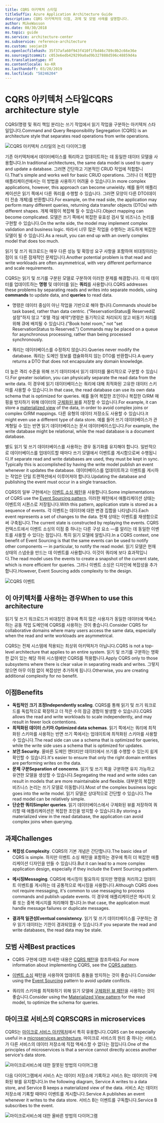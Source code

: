 ```yaml
---
title: CQRS 아키텍처 스타일
titleSuffix: Azure Application Architecture Guide
description: CQRS 아키텍처의 이점, 과제 및 모범 사례를 설명합니다.
author: MikeWasson
ms.date: 08/30/2018
ms.topic: guide
ms.service: architecture-center
ms.subservice: reference-architecture
ms.custom: seojan19
ms.openlocfilehash: 35f37afa60f943f410f1fbd46c789c0b2c66e36e
ms.sourcegitcommit: c053e6edb429299a0ad9b327888d596c48859d4a
ms.translationtype: HT
ms.contentlocale: ko-KR
ms.lasthandoff: 03/20/2019
ms.locfileid: "58246204"
---
```

# <a name="cqrs-architecture-style"></a><span data-ttu-id="992d2-103">CQRS 아키텍처 스타일</span><span class="sxs-lookup"><span data-stu-id="992d2-103">CQRS architecture style</span></span>

<span data-ttu-id="992d2-104">CQRS(명령 및 쿼리 책임 분리)는 쓰기 작업에서 읽기 작업을 구분하는 아키텍처 스타일입니다.</span><span class="sxs-lookup"><span data-stu-id="992d2-104">Command and Query Responsibility Segregation (CQRS) is an architecture style that separates read operations from write operations.</span></span>

![CQRS 아키텍처 스타일의 논리 다이어그램](./images/cqrs-logical.svg)

<span data-ttu-id="992d2-106">기존 아키텍처에서 데이터베이스를 쿼리하고 업데이트하는 데 동일한 데이터 모델을 사용합니다.</span><span class="sxs-lookup"><span data-stu-id="992d2-106">In traditional architectures, the same data model is used to query and update a database.</span></span> <span data-ttu-id="992d2-107">그러면 간단하고 기본적인 CRUD 작업에 적합합니다.</span><span class="sxs-lookup"><span data-stu-id="992d2-107">That's simple and works well for basic CRUD operations.</span></span> <span data-ttu-id="992d2-108">그러나 더 복잡한 애플리케이션에서는 이 방법을 사용하기 어려울 수 있습니다.</span><span class="sxs-lookup"><span data-stu-id="992d2-108">In more complex applications, however, this approach can become unwieldy.</span></span> <span data-ttu-id="992d2-109">예를 들어 애플리케이션은 읽기 쪽에서 다른 쿼리를 수행할 수 있습니다. 그러면 모양이 다른 DTO(데이터 전송 개체)를 반환합니다.</span><span class="sxs-lookup"><span data-stu-id="992d2-109">For example, on the read side, the application may perform many different queries, returning data transfer objects (DTOs) with different shapes.</span></span> <span data-ttu-id="992d2-110">개체 매핑이 복잡해 질 수 있습니다.</span><span class="sxs-lookup"><span data-stu-id="992d2-110">Object mapping can become complicated.</span></span> <span data-ttu-id="992d2-111">모델은 쓰기 쪽에서 복잡한 유효성 검사 및 비즈니스 논리를 구현할 수 있습니다.</span><span class="sxs-lookup"><span data-stu-id="992d2-111">On the write side, the model may implement complex validation and business logic.</span></span> <span data-ttu-id="992d2-112">따라서 너무 많은 작업을 수행하는 과도하게 복잡한 모델이 될 수 있습니다.</span><span class="sxs-lookup"><span data-stu-id="992d2-112">As a result, you can end up with an overly complex model that does too much.</span></span>

<span data-ttu-id="992d2-113">읽기 및 쓰기 워크로드는 매우 다른 성능 및 확장성 요구 사항을 포함하여 비대칭이라는 점이 또 다른 잠재적인 문제입니다.</span><span class="sxs-lookup"><span data-stu-id="992d2-113">Another potential problem is that read and write workloads are often asymmetrical, with very different performance and scale requirements.</span></span>

<span data-ttu-id="992d2-114">CQRS는 읽기 및 쓰기를 구분된 모델로 구분하여 이러한 문제를 해결합니다. 이 때 데이터를 업데이트하는 **명령** 및 데이터를 읽는 **쿼리**를 사용합니다.</span><span class="sxs-lookup"><span data-stu-id="992d2-114">CQRS addresses these problems by separating reads and writes into separate models, using **commands** to update data, and **queries** to read data.</span></span>

- <span data-ttu-id="992d2-115">명령은 데이터 중심이 아닌 작업을 기반으로 해야 합니다.</span><span class="sxs-lookup"><span data-stu-id="992d2-115">Commands should be task based, rather than data centric.</span></span> <span data-ttu-id="992d2-116">("ReservationStatus를 Reserved로 설정"하지 않고 "호텔 객실 예약")명령은 동기적으로 처리되지 않고 비동기 처리를 위해 큐에 배치될 수 있습니다.</span><span class="sxs-lookup"><span data-stu-id="992d2-116">("Book hotel room," not "set ReservationStatus to Reserved.") Commands may be placed on a queue for asynchronous processing, rather than being processed synchronously.</span></span>

- <span data-ttu-id="992d2-117">쿼리는 데이터베이스를 수정하지 않습니다.</span><span class="sxs-lookup"><span data-stu-id="992d2-117">Queries never modify the database.</span></span> <span data-ttu-id="992d2-118">쿼리는 도메인 정보를 캡슐화하지 않는 DTO를 반환합니다.</span><span class="sxs-lookup"><span data-stu-id="992d2-118">A query returns a DTO that does not encapsulate any domain knowledge.</span></span>

<span data-ttu-id="992d2-119">더 높은 격리 수준을 위해 쓰기 데이터에서 읽기 데이터를 물리적으로 구분할 수 있습니다.</span><span class="sxs-lookup"><span data-stu-id="992d2-119">For greater isolation, you can physically separate the read data from the write data.</span></span> <span data-ttu-id="992d2-120">이 경우에 읽기 데이터베이스는 쿼리에 대해 최적화된 고유한 데이터 스키마를 사용할 수 있습니다.</span><span class="sxs-lookup"><span data-stu-id="992d2-120">In that case, the read database can use its own data schema that is optimized for queries.</span></span> <span data-ttu-id="992d2-121">예를 들어 복잡한 조인이나 복잡한 O/RM 매핑을 방지하기 위해 데이터의 [구체화된 뷰][materialized-view]를 저장할 수 있습니다.</span><span class="sxs-lookup"><span data-stu-id="992d2-121">For example, it can store a [materialized view][materialized-view] of the data, in order to avoid complex joins or complex O/RM mappings.</span></span> <span data-ttu-id="992d2-122">다른 유형의 데이터 저장소도 사용할 수 있습니다.</span><span class="sxs-lookup"><span data-stu-id="992d2-122">It might even use a different type of data store.</span></span> <span data-ttu-id="992d2-123">예를 들어 쓰기 데이터베이스가 관계형일 수 있는 반면 읽기 데이터베이스는 문서 데이터베이스입니다.</span><span class="sxs-lookup"><span data-stu-id="992d2-123">For example, the write database might be relational, while the read database is a document database.</span></span>

<span data-ttu-id="992d2-124">별도 읽기 및 쓰기 데이터베이스를 사용하는 경우 동기화를 유지해야 합니다. 일반적으로 데이터베이스를 업데이트할 때마다 쓰기 모델에서 이벤트를 게시함으로써 수행됩니다.</span><span class="sxs-lookup"><span data-stu-id="992d2-124">If separate read and write databases are used, they must be kept in sync. Typically this is accomplished by having the write model publish an event whenever it updates the database.</span></span> <span data-ttu-id="992d2-125">데이터베이스를 업데이트하고 이벤트를 게시하는 작업은 단일 트랜잭션에서 이루어져야 합니다.</span><span class="sxs-lookup"><span data-stu-id="992d2-125">Updating the database and publishing the event must occur in a single transaction.</span></span>

<span data-ttu-id="992d2-126">CQRS의 일부 구현에서는 [이벤트 소싱 패턴][event-sourcing]을 사용합니다.</span><span class="sxs-lookup"><span data-stu-id="992d2-126">Some implementations of CQRS use the [Event Sourcing pattern][event-sourcing].</span></span> <span data-ttu-id="992d2-127">이러한 패턴에서 애플리케이션 상태는 이벤트의 시퀀스로 저장됩니다.</span><span class="sxs-lookup"><span data-stu-id="992d2-127">With this pattern, application state is stored as a sequence of events.</span></span> <span data-ttu-id="992d2-128">각 이벤트는 데이터에 대한 변경 집합을 나타냅니다.</span><span class="sxs-lookup"><span data-stu-id="992d2-128">Each event represents a set of changes to the data.</span></span> <span data-ttu-id="992d2-129">현재 상태는 이벤트를 재생함으로써 구축됩니다.</span><span class="sxs-lookup"><span data-stu-id="992d2-129">The current state is constructed by replaying the events.</span></span> <span data-ttu-id="992d2-130">CQRS 컨텍스트에서 이벤트 소싱의 이점 중 하나는 다른 구성 요소 &mdash;를 알리는 데 동일한 이벤트를 사용할 수 있다는 점입니다. 특히 읽기 모델에 알립니다.</span><span class="sxs-lookup"><span data-stu-id="992d2-130">In a CQRS context, one benefit of Event Sourcing is that the same events can be used to notify other components &mdash; in particular, to notify the read model.</span></span> <span data-ttu-id="992d2-131">읽기 모델은 현재 상태의 스냅숏을 만드는 데 이벤트를 사용합니다. 이것이 쿼리에 보다 효과적입니다.</span><span class="sxs-lookup"><span data-stu-id="992d2-131">The read model uses the events to create a snapshot of the current state, which is more efficient for queries.</span></span> <span data-ttu-id="992d2-132">그러나 이벤트 소싱은 디자인에 복잡성을 추가합니다.</span><span class="sxs-lookup"><span data-stu-id="992d2-132">However, Event Sourcing adds complexity to the design.</span></span>

![CQRS 이벤트](./images/cqrs-events.svg)

## <a name="when-to-use-this-architecture"></a><span data-ttu-id="992d2-134">이 아키텍처를 사용하는 경우</span><span class="sxs-lookup"><span data-stu-id="992d2-134">When to use this architecture</span></span>

<span data-ttu-id="992d2-135">읽기 및 쓰기 워크로드가 비대칭인 경우에 특히 많은 사용자가 동일한 데이터에 액세스하는 공동 작업 도메인에 CQRS를 사용하는 것이 좋습니다.</span><span class="sxs-lookup"><span data-stu-id="992d2-135">Consider CQRS for collaborative domains where many users access the same data, especially when the read and write workloads are asymmetrical.</span></span>

<span data-ttu-id="992d2-136">CQRS는 전체 시스템에 적용되는 최상위 아키텍처가 아닙니다.</span><span class="sxs-lookup"><span data-stu-id="992d2-136">CQRS is not a top-level architecture that applies to an entire system.</span></span> <span data-ttu-id="992d2-137">읽기 및 쓰기를 구분하는 명확한 값이 있는 해당 하위 시스템에만 CQRS를 적용합니다.</span><span class="sxs-lookup"><span data-stu-id="992d2-137">Apply CQRS only to those subsystems where there is clear value in separating reads and writes.</span></span> <span data-ttu-id="992d2-138">그렇지 않으면 아무 이점 없이 복잡성만 추가하게 됩니다.</span><span class="sxs-lookup"><span data-stu-id="992d2-138">Otherwise, you are creating additional complexity for no benefit.</span></span>

## <a name="benefits"></a><span data-ttu-id="992d2-139">이점</span><span class="sxs-lookup"><span data-stu-id="992d2-139">Benefits</span></span>

- <span data-ttu-id="992d2-140">**독립적인 크기 조정**</span><span class="sxs-lookup"><span data-stu-id="992d2-140">**Independently scaling**.</span></span> <span data-ttu-id="992d2-141">CQRS를 통해 읽기 및 쓰기 워크로드를 독립적으로 확장하고 더 적은 수의 잠금 경합이 발생할 수 있습니다.</span><span class="sxs-lookup"><span data-stu-id="992d2-141">CQRS allows the read and write workloads to scale independently, and may result in fewer lock contentions.</span></span>
- <span data-ttu-id="992d2-142">**최적화된 데이터 스키마**.</span><span class="sxs-lookup"><span data-stu-id="992d2-142">**Optimized data schemas**.</span></span> <span data-ttu-id="992d2-143">읽기 쪽에서는 쿼리에 최적화된 스키마를 사용하는 반면 쓰기 쪽에서는 업데이트에 최적화된 스키마를 사용할 수 있습니다.</span><span class="sxs-lookup"><span data-stu-id="992d2-143">The read side can use a schema that is optimized for queries, while the write side uses a schema that is optimized for updates.</span></span>
- <span data-ttu-id="992d2-144">**보안**.</span><span class="sxs-lookup"><span data-stu-id="992d2-144">**Security**.</span></span> <span data-ttu-id="992d2-145">올바른 도메인 엔터티만 데이터에서 쓰기를 수행할 수 있는지 쉽게 확인할 수 있습니다.</span><span class="sxs-lookup"><span data-stu-id="992d2-145">It's easier to ensure that only the right domain entities are performing writes on the data.</span></span>
- <span data-ttu-id="992d2-146">**문제 구분**</span><span class="sxs-lookup"><span data-stu-id="992d2-146">**Separation of concerns**.</span></span> <span data-ttu-id="992d2-147">읽기 및 쓰기 쪽을 구분하면 유지 가능하고 유연한 모델을 생성할 수 있습니다.</span><span class="sxs-lookup"><span data-stu-id="992d2-147">Segregating the read and write sides can result in models that are more maintainable and flexible.</span></span> <span data-ttu-id="992d2-148">대부분의 복잡한 비즈니스 논리는 쓰기 모델로 이동합니다.</span><span class="sxs-lookup"><span data-stu-id="992d2-148">Most of the complex business logic goes into the write model.</span></span> <span data-ttu-id="992d2-149">읽기 모델은 상대적으로 간단할 수 있습니다.</span><span class="sxs-lookup"><span data-stu-id="992d2-149">The read model can be relatively simple.</span></span>
- <span data-ttu-id="992d2-150">**단순한 쿼리**</span><span class="sxs-lookup"><span data-stu-id="992d2-150">**Simpler queries**.</span></span> <span data-ttu-id="992d2-151">읽기 데이터베이스에서 구체화된 뷰를 저장하여 쿼리할 때 애플리케이션은 복잡한 조인을 방지할 수 있습니다.</span><span class="sxs-lookup"><span data-stu-id="992d2-151">By storing a materialized view in the read database, the application can avoid complex joins when querying.</span></span>

## <a name="challenges"></a><span data-ttu-id="992d2-152">과제</span><span class="sxs-lookup"><span data-stu-id="992d2-152">Challenges</span></span>

- <span data-ttu-id="992d2-153">**복잡성**.</span><span class="sxs-lookup"><span data-stu-id="992d2-153">**Complexity**.</span></span> <span data-ttu-id="992d2-154">CQRS의 기본 개념은 간단합니다.</span><span class="sxs-lookup"><span data-stu-id="992d2-154">The basic idea of CQRS is simple.</span></span> <span data-ttu-id="992d2-155">하지만 이벤트 소싱 패턴을 포함하는 경우에 특히 더 복잡한 애플리케이션 디자인을 만들 수 있습니다.</span><span class="sxs-lookup"><span data-stu-id="992d2-155">But it can lead to a more complex application design, especially if they include the Event Sourcing pattern.</span></span>

- <span data-ttu-id="992d2-156">**메시징**</span><span class="sxs-lookup"><span data-stu-id="992d2-156">**Messaging**.</span></span> <span data-ttu-id="992d2-157">CQRS에 메시징이 필요하지 않지만 명령을 처리하고 업데이트 이벤트를 게시하는 데 공통적으로 메시징을 사용합니다.</span><span class="sxs-lookup"><span data-stu-id="992d2-157">Although CQRS does not require messaging, it's common to use messaging to process commands and publish update events.</span></span> <span data-ttu-id="992d2-158">이 경우에 애플리케이션은 메시지 오류 또는 중복 메시지를 처리해야 합니다.</span><span class="sxs-lookup"><span data-stu-id="992d2-158">In that case, the application must handle message failures or duplicate messages.</span></span>

- <span data-ttu-id="992d2-159">**결과적 일관성**</span><span class="sxs-lookup"><span data-stu-id="992d2-159">**Eventual consistency**.</span></span> <span data-ttu-id="992d2-160">읽기 및 쓰기 데이터베이스를 구분하는 경우 읽기 데이터는 기한이 경과되었을 수 있습니다.</span><span class="sxs-lookup"><span data-stu-id="992d2-160">If you separate the read and write databases, the read data may be stale.</span></span>

## <a name="best-practices"></a><span data-ttu-id="992d2-161">모범 사례</span><span class="sxs-lookup"><span data-stu-id="992d2-161">Best practices</span></span>

- <span data-ttu-id="992d2-162">CQRS 구현에 대한 자세한 내용은 [CQRS 패턴][cqrs-pattern]을 참조하세요.</span><span class="sxs-lookup"><span data-stu-id="992d2-162">For more information about implementing CQRS, see the [CQRS pattern][cqrs-pattern].</span></span>

- <span data-ttu-id="992d2-163">[이벤트 소싱][event-sourcing] 패턴을 사용하여 업데이트 충돌을 방지하는 것이 좋습니다.</span><span class="sxs-lookup"><span data-stu-id="992d2-163">Consider using the [Event Sourcing][event-sourcing] pattern to avoid update conflicts.</span></span>

- <span data-ttu-id="992d2-164">쿼리의 스키마를 최적화하기 위해 읽기 모델에 [구체화된 뷰 패턴][materialized-view]을 사용하는 것이 좋습니다.</span><span class="sxs-lookup"><span data-stu-id="992d2-164">Consider using the [Materialized View pattern][materialized-view] for the read model, to optimize the schema for queries.</span></span>

## <a name="cqrs-in-microservices"></a><span data-ttu-id="992d2-165">마이크로 서비스의 CQRS</span><span class="sxs-lookup"><span data-stu-id="992d2-165">CQRS in microservices</span></span>

<span data-ttu-id="992d2-166">CQRS는 [마이크로 서비스 아키텍처][microservices]에서 특히 유용합니다.</span><span class="sxs-lookup"><span data-stu-id="992d2-166">CQRS can be especially useful in a [microservices architecture][microservices].</span></span> <span data-ttu-id="992d2-167">마이크로 서비스의 원리 중 하나는 서비스가 다른 서비스의 데이터 저장소에 직접 액세스할 수 없다는 점입니다.</span><span class="sxs-lookup"><span data-stu-id="992d2-167">One of the principles of microservices is that a service cannot directly access another service's data store.</span></span>

![마이크로서비스에 대한 잘못된 방법의 다이어그램](./images/cqrs-microservices-wrong.png)

<span data-ttu-id="992d2-169">다음 다이어그램에서 서비스 A는 데이터 저장소에 기록하고 서비스 B는 데이터의 구체화된 뷰를 유지합니다.</span><span class="sxs-lookup"><span data-stu-id="992d2-169">In the following diagram, Service A writes to a data store, and Service B keeps a materialized view of the data.</span></span> <span data-ttu-id="992d2-170">서비스 A는 데이터 저장소에 기록할 때마다 이벤트를 게시합니다.</span><span class="sxs-lookup"><span data-stu-id="992d2-170">Service A publishes an event whenever it writes to the data store.</span></span> <span data-ttu-id="992d2-171">서비스 B는 이벤트를 구독합니다.</span><span class="sxs-lookup"><span data-stu-id="992d2-171">Service B subscribes to the event.</span></span>

![마이크로서비스에 대한 올바른 방법의 다이어그램](./images/cqrs-microservices-right.png)

<!-- links -->

[cqrs-pattern]: ../../patterns/cqrs.md
[event-sourcing]: ../../patterns/event-sourcing.md
[materialized-view]: ../../patterns/materialized-view.md
[microservices]: ./microservices.md
